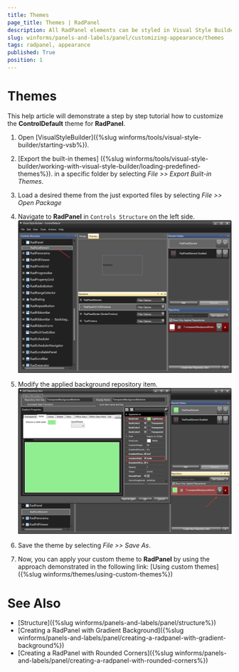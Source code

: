 ```yaml
---
title: Themes
page_title: Themes | RadPanel
description: All RadPanel elements can be styled in Visual Style Builder. This article shows how you can change the header and footer back colors.
slug: winforms/panels-and-labels/panel/customizing-appearance/themes
tags: radpanel, appearance
published: True
position: 1
---
```


# Themes

This help article will demonstrate a step by step tutorial how to customize the **ControlDefault** theme for **RadPanel**.

1. Open [VisualStyleBuilder]({%slug winforms/tools/visual-style-builder/starting-vsb%}).

1. [Export the built-in themes] ({%slug winforms/tools/visual-style-builder/working-with-visual-style-builder/loading-predefined-themes%}). in a specific folder by selecting *File >> Export Built-in Themes*.

1. Load a desired theme from the just exported files by selecting *File >> Open Package*

1. Navigate to **RadPanel** in `Controls Structure` on the left side. 
    ![panel-customizing-appearance-themes 001](images/panel-customizing-appearance-themes001.png)

1. Modify the applied background repository item.
    ![panel-customizing-appearance-themes 002](images/panel-customizing-appearance-themes002.png)

1. Save the theme by selecting *File >> Save As*.

1. Now, you can apply your custom theme to **RadPanel** by using the approach demonstrated in the following link: [Using custom themes]({%slug winforms/themes/using-custom-themes%})

# See Also

* [Structure]({%slug winforms/panels-and-labels/panel/structure%})
* [Creating a RadPanel with Gradient Background]({%slug winforms/panels-and-labels/panel/creating-a-radpanel-with-gradient-background%})
* [Creating a RadPanel with Rounded Corners]({%slug winforms/panels-and-labels/panel/creating-a-radpanel-with-rounded-corners%})
 
